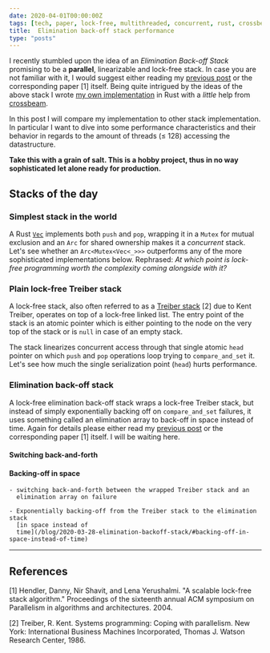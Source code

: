 ```yaml
---
date: 2020-04-01T00:00:00Z
tags: [tech, paper, lock-free, multithreaded, concurrent, rust, crossbeam]
title:  Elimination back-off stack performance
type: "posts"
---
```


I recently stumbled upon the idea of an *Elimination Back-off Stack* promising
to be a **parallel**, linearizable and lock-free stack. In case you are not
familiar with it, I would suggest either reading my [previous
post](/blog/2020-03-28-elimination-backoff-stack/) or the corresponding paper
[1] itself. Being quite intrigued by the ideas of the above stack I wrote [my
own implementation](https://github.com/mxinden/elimination-backoff-stack/) in
Rust with a *little* help from
[crossbeam](https://github.com/crossbeam-rs/crossbeam).

In this post I will compare my implementation to other stack implementation.
In particular I want to dive into some performance characteristics and their
behavior in regards to the amount of threads (≤ 128) accessing the
datastructure.

**Take this with a grain of salt. This is a hobby project, thus in no way
sophisticated let alone ready for production.**


## Stacks of the day

### Simplest stack in the world

A Rust [`Vec`](https://doc.rust-lang.org/std/vec/struct.Vec.html) implements
both `push` and `pop`, wrapping it in a `Mutex` for mutual exclusion and an
`Arc` for shared ownership makes it a *concurrent* stack. Let's see whether an
`Arc<Mutex<Vec<_>>>` outperforms any of the more sophisticated implementations
below. Rephrased: *At which point is lock-free programming worth the complexity
coming alongside with it?*

### Plain lock-free Treiber stack

A lock-free stack, also often referred to as a [Treiber
stack](https://en.wikipedia.org/wiki/Treiber_stack) [2] due to Kent Treiber,
operates on top of a lock-free linked list. The entry point of the stack is an
atomic pointer which is either pointing to the node on the very top of the stack
or is `null` in case of an empty stack.

The stack linearizes concurrent access through that single atomic `head` pointer
on which `push` and `pop` operations loop trying to `compare_and_set` it. Let's
see how much the single serialization point (`head`) hurts performance.


### Elimination back-off stack

A lock-free elimination back-off stack wraps a lock-free Treiber stack, but
instead of simply exponentially backing off on `compare_and_set` failures, it
uses something called an elimination array to back-off in space instead of time.
Again for details please either read my [previous
post](/blog/2020-03-28-elimination-backoff-stack/) or the corresponding paper
[1] itself. I will be waiting here.


#### Switching back-and-forth

#### Backing-off in space





    - switching back-and-forth between the wrapped Treiber stack and an
      elimination array on failure

    - Exponentially backing-off from the Treiber stack to the elimination stack
      [in space instead of
      time](/blog/2020-03-28-elimination-backoff-stack/#backing-off-in-space-instead-of-time)




---

## References

[1] Hendler, Danny, Nir Shavit, and Lena Yerushalmi. "A scalable lock-free stack
algorithm." Proceedings of the sixteenth annual ACM symposium on Parallelism in
algorithms and architectures. 2004.


[2] Treiber, R. Kent. Systems programming: Coping with parallelism. New York:
International Business Machines Incorporated, Thomas J. Watson Research Center,
1986.
